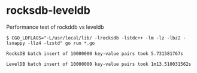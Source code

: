 # rocksdb-leveldb
Performance test of rockddb vs leveldb

 ```
$ CGO_LDFLAGS="-L/usr/local/lib/ -lrocksdb -lstdc++ -lm -lz -lbz2 -lsnappy -llz4 -lzstd" go run *.go

RocksDB batch insert of 10000000 key-value pairs took 5.731581767s

LevelDB batch insert of 10000000 key-value pairs took 1m13.510031562s
```
